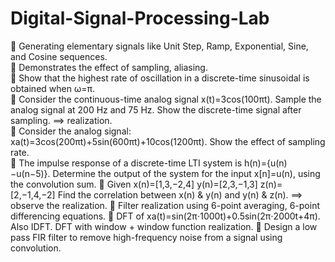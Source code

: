 # Digital-Signal-Processing-Lab

  Generating elementary signals like Unit Step, Ramp, Exponential, Sine, and 
Cosine sequences.  
  Demonstrates the effect of sampling, aliasing.  
  Show that the highest rate of oscillation in a discrete-time sinusoidal is obtained 
when ω=π.  
  Consider the continuous-time analog signal x(t)=3cos(100πt). Sample the analog 
signal at 200 Hz and 75 Hz. Show the discrete-time signal after sampling. ⟹ 
realization.  
  Consider the analog signal: xa(t)=3cos(200πt)+5sin(600πt)+10cos(1200πt). 
Show the effect of sampling rate.  
  The impulse response of a discrete-time LTI system is h(n)={u(n)−u(n−5)}. 
Determine the output of the system for the input x[n]=u(n), using the convolution 
sum. 
  Given x(n)=[1,3,−2,4] y(n)=[2,3,−1,3] z(n)=[2,−1,4,−2] 
Find the correlation between x(n) & y(n) and y(n) & z(n). ⟹ observe the 
realization. 
  Filter realization using 6-point averaging, 6-point differencing equations. 
  DFT of xa(t)=sin(2π⋅1000t)+0.5sin(2π⋅2000t+4π). Also IDFT. DFT with 
window + window function realization. 
  Design a low pass FIR filter to remove high-frequency noise from a signal using 
convolution.
